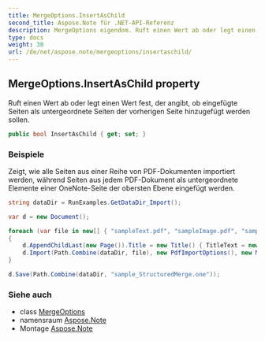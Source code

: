 ```yaml
---
title: MergeOptions.InsertAsChild
second_title: Aspose.Note für .NET-API-Referenz
description: MergeOptions eigendom. Ruft einen Wert ab oder legt einen Wert fest der angibt ob eingefügte Seiten als untergeordnete Seiten der vorherigen Seite hinzugefügt werden sollen.
type: docs
weight: 30
url: /de/net/aspose.note/mergeoptions/insertaschild/
---
```

## MergeOptions.InsertAsChild property

Ruft einen Wert ab oder legt einen Wert fest, der angibt, ob eingefügte Seiten als untergeordnete Seiten der vorherigen Seite hinzugefügt werden sollen.

```csharp
public bool InsertAsChild { get; set; }
```

### Beispiele

Zeigt, wie alle Seiten aus einer Reihe von PDF-Dokumenten importiert werden, während Seiten aus jedem PDF-Dokument als untergeordnete Elemente einer OneNote-Seite der obersten Ebene eingefügt werden.

```csharp
string dataDir = RunExamples.GetDataDir_Import();

var d = new Document();

foreach (var file in new[] { "sampleText.pdf", "sampleImage.pdf", "sampleTable.pdf" })
{
    d.AppendChildLast(new Page()).Title = new Title() { TitleText = new RichText() { ParagraphStyle = ParagraphStyle.Default }.Append(file) };
    d.Import(Path.Combine(dataDir, file), new PdfImportOptions(), new MergeOptions() { InsertAt = int.MaxValue, InsertAsChild = true });
}

d.Save(Path.Combine(dataDir, "sample_StructuredMerge.one"));
```

### Siehe auch

* class [MergeOptions](../)
* namensraum [Aspose.Note](../../mergeoptions/)
* Montage [Aspose.Note](../../../)


